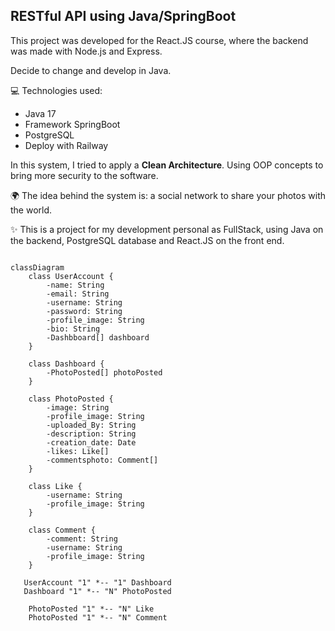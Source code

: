 ## RESTful API using Java/SpringBoot

This project was developed for the React.JS course, where the backend was made with Node.js and Express.

Decide to change and develop in Java.

💻 Technologies ​​used:
- Java 17
- Framework SpringBoot
- PostgreSQL
- Deploy with Railway

In this system, I tried to apply a **Clean Architecture**.
Using OOP concepts to bring more security to the software.

🌍 The idea behind the system is: a social network to share your photos with the world.<br />

✨ This is a project for my development personal as FullStack, using Java on the backend, PostgreSQL database and React.JS on the front end.

``` mermaid

classDiagram
    class UserAccount {
        -name: String
        -email: String
        -username: String
        -password: String
        -profile_image: String
        -bio: String
        -Dashbboard[] dashboard
    }

    class Dashboard {
        -PhotoPosted[] photoPosted
    }

    class PhotoPosted {
        -image: String
        -profile_image: String
        -uploaded_By: String
        -description: String
        -creation_date: Date
        -likes: Like[]
        -commentsphoto: Comment[]
    }

    class Like {
        -username: String
        -profile_image: String
    }

    class Comment {
        -comment: String
        -username: String
        -profile_image: String
    }

   UserAccount "1" *-- "1" Dashboard
   Dashboard "1" *-- "N" PhotoPosted

    PhotoPosted "1" *-- "N" Like
    PhotoPosted "1" *-- "N" Comment

```
